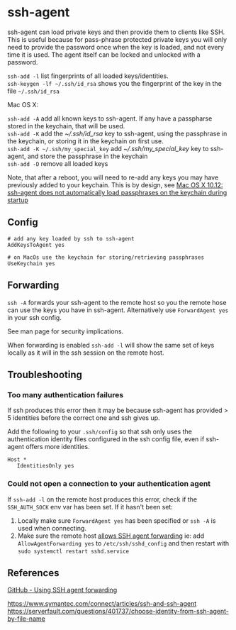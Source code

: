 # ssh-agent

ssh-agent can load private keys and then provide them to clients like SSH. This is useful because for pass-phrase protected private keys you will only need to provide the password once when the key is loaded, and not every time it is used. The agent itself can be locked and unlocked with a password.

`ssh-add -l` list fingerprints of all loaded keys/identities.  
`ssh-keygen -lf ~/.ssh/id_rsa` shows you the fingerprint of the key in the file `~/.ssh/id_rsa`

Mac OS X:

`ssh-add -A` add all known keys to ssh-agent. If any have a passpharse stored in the keychain, that will be used.  
`ssh-add -K` add the _~/.ssh/id\_rsa_ key to ssh-agent, using the passphrase in the keychain, or storing it in the keychain on first use.  
`ssh-add -K ~/.ssh/my_special_key` add _~/.ssh/my_special_key_ key to ssh-agent, and store the passphrase in the keychain  
`ssh-add -D` remove all loaded keys

Note, that after a reboot, you will need to re-add any keys you may have previously added to your keychain. This is by design, see [Mac OS X 10.12: ssh-agent does not automatically load passphrases on the keychain during startup](https://openradar.appspot.com/27348363)

## Config

```
# add any key loaded by ssh to ssh-agent
AddKeysToAgent yes

# on MacOs use the keychain for storing/retrieving passphrases
UseKeychain yes
```

## Forwarding

`ssh -A` forwards your ssh-agent to the remote host so you the remote hose can use the keys you have in ssh-agent. Alternatively use `ForwardAgent yes` in your ssh config.

See man page for security implications.

When forwarding is enabled `ssh-add -l` will show the same set of keys locally as it will in the ssh session on the remote host.

## Troubleshooting

### Too many authentication failures

If ssh produces this error then it may be because ssh-agent has provided > 5 identities before the correct one and ssh gives up.

Add the following to your `.ssh/config` so that ssh only uses the authentication identity files configured in the ssh config file, even if ssh-agent offers more identities.

```
Host *
   IdentitiesOnly yes
```

### Could not open a connection to your authentication agent

If `ssh-add -l` on the remote host produces this error, check if the `SSH_AUTH_SOCK` env var has been set. If it hasn't been set:

1. Locally make sure `ForwardAgent yes` has been specified or `ssh -A` is used when connecting.
1. Make sure the remote host [allows SSH agent forwarding](https://developer.github.com/v3/guides/using-ssh-agent-forwarding/#your-system-must-allow-ssh-agent-forwarding)
   ie: add `AllowAgentForwarding yes` to `/etc/ssh/sshd_config` and then restart with `sudo systemctl restart sshd.service`

## References

[GitHub - Using SSH agent forwarding](https://docs.github.com/en/developers/overview/using-ssh-agent-forwarding)

https://www.symantec.com/connect/articles/ssh-and-ssh-agent
https://serverfault.com/questions/401737/choose-identity-from-ssh-agent-by-file-name
